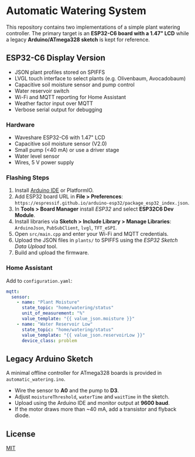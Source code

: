 # Automatic Watering System

This repository contains two implementations of a simple plant watering controller.
The primary target is an **ESP32-C6 board with a 1.47" LCD** while a
legacy **Arduino/ATmega328 sketch** is kept for reference.

## ESP32-C6 Display Version
- JSON plant profiles stored on SPIFFS
- LVGL touch interface to select plants (e.g. Olivenbaum, Avocadobaum)
- Capacitive soil moisture sensor and pump control
- Water reservoir switch
- Wi-Fi and MQTT reporting for Home Assistant
- Weather factor input over MQTT
- Verbose serial output for debugging

### Hardware
- Waveshare ESP32-C6 with 1.47" LCD
- Capacitive soil moisture sensor (V2.0)
- Small pump (<40 mA) or use a driver stage
- Water level sensor
- Wires, 5 V power supply

### Flashing Steps
1. Install [Arduino IDE](https://www.arduino.cc/en/software) or PlatformIO.
2. Add ESP32 board URL in **File > Preferences**:
   `https://espressif.github.io/arduino-esp32/package_esp32_index.json`.
3. In **Tools > Board Manager** install *ESP32* and select **ESP32C6 Dev Module**.
4. Install libraries via **Sketch > Include Library > Manage Libraries**:
   `ArduinoJson`, `PubSubClient`, `lvgl`, `TFT_eSPI`.
5. Open `src/main.cpp` and enter your Wi-Fi and MQTT credentials.
6. Upload the JSON files in `plants/` to SPIFFS using the *ESP32 Sketch Data Upload* tool.
7. Build and upload the firmware.

### Home Assistant
Add to `configuration.yaml`:
```yaml
mqtt:
  sensor:
    - name: "Plant Moisture"
      state_topic: "home/watering/status"
      unit_of_measurement: "%"
      value_template: "{{ value_json.moisture }}"
    - name: "Water Reservoir Low"
      state_topic: "home/watering/status"
      value_template: "{{ value_json.reservoirLow }}"
      device_class: problem
```

## Legacy Arduino Sketch
A minimal offline controller for ATmega328 boards is provided in
`automatic_watering.ino`.

- Wire the sensor to **A0** and the pump to **D3**.
- Adjust `moistureThreshold`, `waterTime` and `waitTime` in the sketch.
- Upload using the Arduino IDE and monitor output at **9600 baud**.
- If the motor draws more than ~40 mA, add a transistor and flyback diode.

## License
[MIT](./LICENSE)
